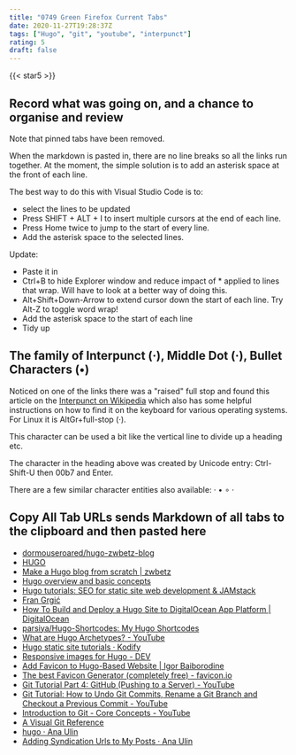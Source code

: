 ```yaml
---
title: "0749 Green Firefox Current Tabs"
date: 2020-11-27T19:28:37Z
tags: ["Hugo", "git", "youtube", "interpunct"]
rating: 5
draft: false
---
```

{{< star5 >}}
## Record what was going on, and a chance to organise and review
Note that pinned tabs have been removed.

When the markdown is pasted in, there are no line breaks so all the links run together. At the moment, the simple solution is to add an asterisk space at the front of each line. 

The best way to do this with Visual Studio Code is to: 
* select the lines to be updated
* Press SHIFT + ALT + I to insert multiple cursors at the end of each line.
* Press Home twice to jump to the start of every line.
* Add the asterisk space to the selected lines.

Update:
* Paste it in
* Ctrl+B to hide Explorer window and reduce impact of * applied to lines that wrap. Will have to look at a better way of doing this.
* Alt+Shift+Down-Arrow to extend cursor down the start of each line. Try Alt-Z to toggle word wrap!
* Add the asterisk space to the start of each line
* Tidy up
## The family of Interpunct (·), Middle Dot (&middot;), Bullet Characters (&bull;)

Noticed on one of the links there was a "raised" full stop and found this article on the [Interpunct on Wikipedia](https://en.wikipedia.org/wiki/Interpunct) which also has some helpful instructions on how to find it on the keyboard for various operating systems. For Linux it is AltGr+full-stop (·). 

This character can be used a bit like the vertical line to divide up a heading etc. 

The character in the heading above was created by Unicode entry: Ctrl-Shift-U then 00b7 and Enter.

There are a few similar character entities also available: &middot; &bull; &compfn; &sdot; 

## Copy All Tab URLs sends Markdown of all tabs to the clipboard and then pasted here

* [dormouseroared/hugo-zwbetz-blog](https://github.com/dormouseroared/hugo-zwbetz-blog)
* [HUGO](https://discourse.gohugo.io/)
* [Make a Hugo blog from scratch | zwbetz](https://zwbetz.com/make-a-hugo-blog-from-scratch/)
* [Hugo overview and basic concepts](https://simpleit.rocks/golang/hugo/hugo-overview-and-basic-concepts/)
* [Hugo tutorials: SEO for static site web development & JAMstack](https://moonbooth.com/hugo/)
* [Fran Grgić](https://frangrgic.com/article/how-to-portfolio/)
* [How To Build and Deploy a Hugo Site to DigitalOcean App Platform | DigitalOcean](https://www.digitalocean.com/community/tutorials/how-to-build-and-deploy-a-hugo-site-to-digitalocean-app-platform)
* [parsiya/Hugo-Shortcodes: My Hugo Shortcodes](https://github.com/parsiya/Hugo-Shortcodes)
* [What are Hugo Archetypes? - YouTube](https://www.youtube.com/watch?v=S3Tj3UcTFz8&list=PLwnSaD6BDfXIWCBwbZNTl7pc-mbon8LSi&index=3)
* [Hugo static site tutorials · Kodify](https://kodify.net/hugo-static-site-tutorials/)
* [Responsive images for Hugo - DEV](https://dev.to/stereobooster/responsive-images-for-hugo-dn9)
* [Add Favicon to Hugo-Based Website | Igor Baiborodine](https://www.kiroule.com/article/add-favicon-to-hugo-based-website/)
* [The best Favicon Generator (completely free) - favicon.io](https://favicon.io/favicon-generator/)
* [Git Tutorial Part 4: GitHub (Pushing to a Server) - YouTube](https://www.youtube.com/watch?v=ol_UCWox9kc)
* [Git Tutorial: How to Undo Git Commits, Rename a Git Branch and Checkout a Previous Commit - YouTube](https://www.youtube.com/watch?v=EGooeHH3hDY&list=PL0Zuz27SZ-6PkWWk_mA2vkimUTJf81mNz&index=2)
* [Introduction to Git - Core Concepts - YouTube](https://www.youtube.com/watch?v=uR6G2v_WsRA)
* [A Visual Git Reference](https://marklodato.github.io/visual-git-guide/index-en.html)
* [hugo · Ana Ulin](https://anaulin.org/tags/hugo/)
* [Adding Syndication Urls to My Posts · Ana Ulin](https://anaulin.org/blog/adding-syndication-urls/)